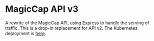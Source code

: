 # MagicCap API v3
A rewrite of the MagicCap API, using Express to handle the serving of traffic. This is a drop-in replacement for API v2. The Kubernetes deployment is [here](https://github.com/JakeMakesStuff/Kube-Deployments/tree/master/magiccap-api).
